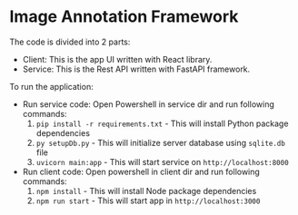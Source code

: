 # Image Annotation Framework

The code is divided into 2 parts:

* Client: This is the app UI written with React library.
* Service: This is the Rest API written with FastAPI framework. 

To run the application:

* Run service code: Open Powershell in service dir and run following commands:
    1. ``pip install -r requirements.txt`` - This will install Python package dependencies
    2. ``py setupDb.py`` - This will initialize server database using ``sqlite.db`` file
    3. ``uvicorn main:app`` - This will start service on ``http://localhost:8000``
* Run client code: Open powershell in client dir and run following commands:
    1. ``npm install`` - This will install Node package dependencies 
    2. ``npm run start`` - This will start app in ``http://localhost:3000``
